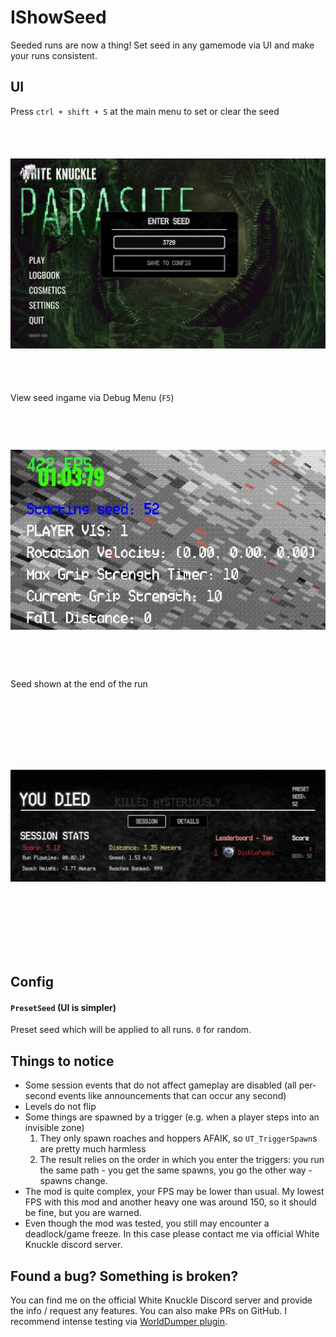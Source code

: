 # IShowSeed

Seeded runs are now a thing! Set seed in any gamemode via UI and make your runs consistent.

## UI

Press `ctrl + shift + S` at the main menu to set or clear the seed
<div align="left">
<img src="https://raw.githubusercontent.com/shishyando/WK_IShowSeed/main/img/menu.jpg" style="width: 538px; height: 410px; object-fit: contain;">
</div>


View seed ingame via Debug Menu (`F5`)
<div align="left">
<img src="https://raw.githubusercontent.com/shishyando/WK_IShowSeed/main/img/debug.jpg" style="width: 538px; height: 410px; object-fit: contain;">
</div>


Seed shown at the end of the run
<div align="left">
<img src="https://raw.githubusercontent.com/shishyando/WK_IShowSeed/main/img/stats.jpg" style="width: 538px; height: 410px; object-fit: contain;">
</div>

## Config

#### `PresetSeed` (UI is simpler)
Preset seed which will be applied to all runs. `0` for random.

## Things to notice

- Some session events that do not affect gameplay are disabled (all per-second events like announcements that can occur any second)
- Levels do not flip
- Some things are spawned by a trigger (e.g. when a player steps into an invisible zone)
    1) They only spawn roaches and hoppers AFAIK, so `UT_TriggerSpawn`s are pretty much harmless
    2) The result relies on the order in which you enter the triggers: you run the same path - you get the same spawns, you go the other way - spawns change.
- The mod is quite complex, your FPS may be lower than usual. My lowest FPS with this mod and another heavy one was around 150, so it should be fine, but you are warned.
- Even though the mod was tested, you still may encounter a deadlock/game freeze. In this case please contact me via official White Knuckle discord server.

## Found a bug? Something is broken?

You can find me on the official White Knuckle Discord server and provide the info / request any features. You can also make PRs on GitHub. I recommend intense testing via [WorldDumper plugin](https://github.com/shishyando/WK_WorldDumper).
